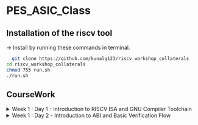 
# PES_ASIC_Class



## Installation of the riscv tool

 -> Install by running these commands in terminal.

```bash
  git clone https://github.com/kunalg123/riscv_workshop_collaterals
cd riscv_workshop_collaterals
chmod 755 run.sh
./run.sh 
```

## CourseWork


    
<details>
  <summary> Week 1 : Day 1 - Introduction to RISCV ISA and GNU Compiler Toolchain </summary>
  <br>



## C program That calculates sum from 1 to N
____Compiling it using C compiler____
```
gcc sum1ton.c 
./a.out
```





____Compiling using RISCV compiler____
```
riscv64-unknown-elf-gcc -O1 -mabi=lp64 -march=rv64i -o sum1ton.o sum1ton.c
spike pk sum1ton.o
riscv64-unknown-elf-objdump -d 1_to_N.o | less (in new tab)
```
## Spike Simulation





## Write a C program for Signed And Unsigned Numbers 



```
vim unsignedHighest.c
riscv64-unknown-elf-gcc -Ofast -mabi=lp64 -march=rv64i -o unsignedHighest.o unsignedHighest.c
spike pk unsignedHighest.o
```





## For the signed number 




```
vim signedHighest.c
riscv64-unknown-elf-gcc -Ofast -mabi=lp64 -march=rv64i -o signedHighest.o signedHighest.c
spike pk signedHighest.o
```

</details>

<details>
  <summary> Week 1 : Day 2 - Introduction to ABI and Basic Verification Flow </summary>
  <br>

# Introduction to ABI and basic verification flow

### Download the load.S , 1to9_count.c files from 
https://github.com/kunalg123/riscv_workshop_collaterals/tree/master/labs




```
cat 1to9_custom.c
cat load.S
```






```
riscv64-unknown-elf-gcc -Ofast -mabi=lp64 -march=rv64i -o 1to9_custom.o 1to9_custom.c load.S
spike pk 1to9_custom.o
riscv64-unknown-elf-objdump -d 1to9_custom.o | less
```

## Spike Simulation

![Screenshot from 2023-08-21 09-10-32](https://github.com/ramdev604/pes_asic_class/assets/43489027/64e49c93-a6e6-42f4-a187-1c789809ce21)
</details>
